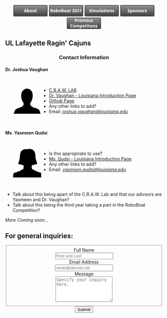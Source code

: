 
<p><center>
  <a href="https://crawlab.github.io/RoboBoat-2021/About"><img src="images/Buttons/About.png" title="About" width="110px" /></a>
  <a href="https://crawlab.github.io/RoboBoat-2021/"><img src="images/Buttons/RoboBoat 2021.png" title="RoboBoat 2021" width="110px" /></a>
  <a href="https://crawlab.github.io/RoboBoat-2021/Simulation"><img src="images/Buttons/Simulations.png" title="Simulations" width="110px" /></a>
  <a href="https://crawlab.github.io/RoboBoat-2021/Sponsors"><img src="images/Buttons/Sponsors.png" title="Sponsors" width="110px" /></a>
  <a href="https://crawlab.github.io/RoboBoat-2021/Previous%20Competitions"><img src="images/Buttons/Previous Competitions.png" title="About" width="110px" /></a>
</center>
</p>


## UL Lafayette Ragin' Cajuns


  <h3 style="text-align:center;"> Contact Information </h3>

  <h4 style="text-align:left;"><b>Dr. Joshua Vaughan</b></h4>

  <div style="float:left; padding:25px; margin-left:0px;"><img src="images/Headshots/DocJV_Headshot.jpg" title="DocJV_Headshot" width="90px" /></div>

<br />

  - [C.R.A.W. LAB](https://userweb.ucs.louisiana.edu/~jev9637/)
  - [Dr. Vaughan - Louisiana Introduction Page](https://mechanical.louisiana.edu/node/155)
  - [Github Page](https://github.com/DocVaughan)
  - Any other links to add?
  - Email: *joshua.vaughan@louisiana.edu*

<br />

  <h4 style="text-align:left;"><b>Ms. Yasmeen Qudsi</b></h4>

  <div style="float:left; padding:25px; margin-left:0px;"><img src="images/Headshots/Yasmeen_Headshot.jpg" title="Yasmeen_Headshot" width="90px" /></div>

<br />

  - Is this appropriate to use?
  - [Ms. Qudsi - Louisiana Introduction Page](https://mechanical.louisiana.edu/node/163)
  - Any other links to add?
  - Email: *yasmeen.qudsi@louisiana.edu*

<br />
<br />

- Talk about this being apart of the C.R.A.W. Lab and that our adivsors are Yasmeen and Dr. Vaughan?
- Talk about this being the third year taking a part in the RoboBoat Competition?

*More Coming soon...*

## **For general inquiries:**
<!-- modify this form HTML and place wherever you want your form -->

<center>
<form id="fs-frm" name="simple-contact-form" accept-charset="utf-8" action="https://formspree.io/f/{form_id}" method="post">
  <fieldset id="fs-frm-inputs">
    <label for="full-name">Full Name</label> <br />
    <input type="text" name="name" id="full-name" placeholder="First and Last" required=""> <br />
    <label for="email-address">Email Address</label> <br />
    <input type="email" name="_replyto" id="email-address" placeholder="email@domain.tld" required=""> <br />
    <label for="message">Message</label> <br />
    <textarea rows="5" name="message" id="message" placeholder="Specify your inquiry here." required=""></textarea> <br />
    <input type="hidden" name="_subject" id="email-subject" value="Contact Form Submission">
  </fieldset>
  <input type="submit" value="Submit">
</form>
<center>


